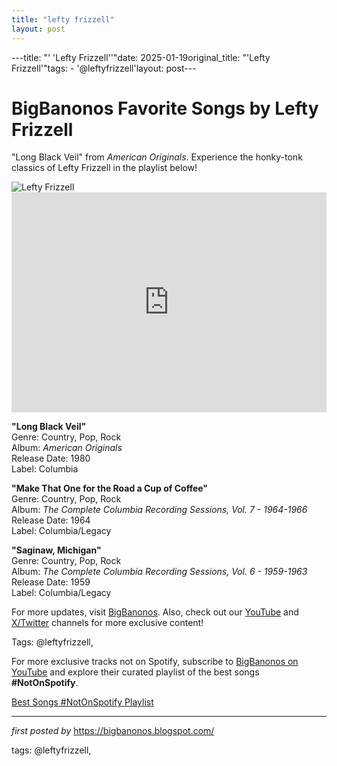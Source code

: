 ```yaml
---
title: "lefty frizzell"
layout: post
---
```

---title: "' 'Lefty Frizzell''"date: 2025-01-19original_title: "'Lefty Frizzell'"tags:  - '@leftyfrizzell'layout: post---<!-- Title of the Post --><h1 >BigBanonos Favorite Songs by Lefty Frizzell</h1> <!-- Introductory Text --><p >"Long Black Veil" from <em>American Originals</em>. Experience the honky-tonk classics of Lefty Frizzell in the playlist below!</p> <!-- Featured Image --><div > <img src="https://i.scdn.co/image/ab67616d0000b273dbbb1665c269919b6642d3f8" alt="Lefty Frizzell" /></div> <!-- Spotify Embed --><div > <iframe src="https://open.spotify.com/embed/playlist/6zKc86XWJMP7pq1Nj9NMvp?utm_source=generator" width="100%" height="352" frameborder="0" allowfullscreen="" allow="autoplay; clipboard-write; encrypted-media; fullscreen; picture-in-picture" loading="lazy"></iframe></div> <!-- Song Information --><div > <p><strong>"Long Black Veil"</strong><br> Genre: Country, Pop, Rock<br> Album: <em>American Originals</em><br> Release Date: 1980<br> Label: Columbia</p> <p><strong>"Make That One for the Road a Cup of Coffee"</strong><br> Genre: Country, Pop, Rock<br> Album: <em>The Complete Columbia Recording Sessions, Vol. 7 - 1964-1966</em><br> Release Date: 1964<br> Label: Columbia/Legacy</p> <p><strong>"Saginaw, Michigan"</strong><br> Genre: Country, Pop, Rock<br> Album: <em>The Complete Columbia Recording Sessions, Vol. 6 - 1959-1963</em><br> Release Date: 1959<br> Label: Columbia/Legacy</p></div> <!-- Footer Links --><div > <p>For more updates, visit <a href="https://bigbanonos.blogspot.com/" target="_blank">BigBanonos</a>. Also, check out our <a href="https://www.youtube.com/@BigBanonos" target="_blank">YouTube</a> and <a href="https://x.com/bigbanonos" target="_blank">X/Twitter</a> channels for more exclusive content!</p></div> <!-- Tags --><p >Tags: @leftyfrizzell,</p><!--Subscribe and Playlist Links--><div>    <p>For more exclusive tracks not on Spotify, subscribe to <a href="https://www.youtube.com/@BigBanonos" target="_blank">BigBanonos on YouTube</a> and explore their curated playlist of the best songs <strong>#NotOnSpotify</strong>.</p>    <p><a href="https://www.youtube.com/playlist?list=PLtuNtuTatqI0kFahUCbtbfenC_ET5O_tr" target="_blank">Best Songs #NotOnSpotify Playlist<br /></a></p></div><hr /><p><em>first posted by</em> <a href="https://bigbanonos.blogspot.com/" rel="noopener" target="_new">https://bigbanonos.blogspot.com/</a></p><p>tags: @leftyfrizzell,</p>